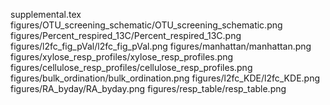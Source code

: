 supplemental.tex
figures/OTU_screening_schematic/OTU_screening_schematic.png
figures/Percent_respired_13C/Percent_respired_13C.png
figures/l2fc_fig_pVal/l2fc_fig_pVal.png figures/manhattan/manhattan.png
figures/xylose_resp_profiles/xylose_resp_profiles.png
figures/cellulose_resp_profiles/cellulose_resp_profiles.png
figures/bulk_ordination/bulk_ordination.png figures/l2fc_KDE/l2fc_KDE.png
figures/RA_byday/RA_byday.png figures/resp_table/resp_table.png
